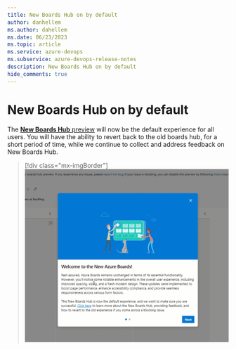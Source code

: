 ```yaml
---
title: New Boards Hub on by default
author: danhellem
ms.author: dahellem
ms.date: 06/23/2023
ms.topic: article
ms.service: azure-devops
ms.subservice: azure-devops-release-notes
description: New Boards Hub on by default
hide_comments: true
---
```


# New Boards Hub on by default

The [**New Boards Hub** preview](https://devblogs.microsoft.com/devops/new-boards-hub-public-preview/) will now be the default experience for all users. You will have the ability to revert back to the old boards hub, for a short period of time, while we continue to collect and address feedback on New Boards Hub.

> [!div class="mx-imgBorder"]
> ![image of new boards hub on by default banner](media/boards-new-boards-on-by-default-1.gif)